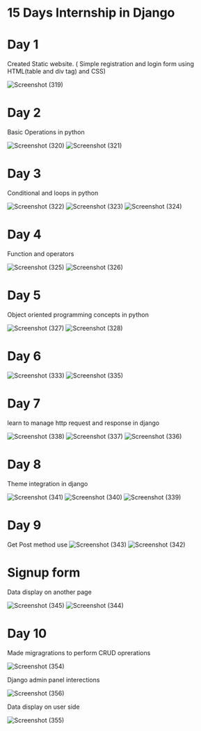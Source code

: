 
# 15 Days Internship in Django 

# Day 1

Created Static website. ( Simple registration and login form using HTML(table and div tag) and CSS) 

![Screenshot (319)](https://user-images.githubusercontent.com/67910573/119715100-3f7ac080-be81-11eb-9a55-1846718d920f.png)

# Day 2
Basic Operations in python

![Screenshot (320)](https://user-images.githubusercontent.com/67910573/119715566-c465da00-be81-11eb-9a7a-ec2dc5bb65ad.png)
![Screenshot (321)](https://user-images.githubusercontent.com/67910573/119715572-c62f9d80-be81-11eb-9ee0-8af046a70fe7.png)

# Day 3
Conditional and loops in python


![Screenshot (322)](https://user-images.githubusercontent.com/67910573/119878749-22f58b80-bf48-11eb-8b46-cb209eb2b8ab.png)
![Screenshot (323)](https://user-images.githubusercontent.com/67910573/119878745-212bc800-bf48-11eb-80c3-ef5e34853fbb.png)
![Screenshot (324)](https://user-images.githubusercontent.com/67910573/119972031-58918780-bfcf-11eb-99fa-552ae2299cd9.png)

# Day 4
Function and operators


![Screenshot (325)](https://user-images.githubusercontent.com/67910573/120032762-4a1b8e00-c018-11eb-8455-1794a2dd3a5a.png)
![Screenshot (326)](https://user-images.githubusercontent.com/67910573/120032755-47b93400-c018-11eb-9e26-584957a4a3ce.png)

# Day 5
Object oriented programming concepts  in python


![Screenshot (327)](https://user-images.githubusercontent.com/67910573/120239731-8c450980-c27c-11eb-8975-3f58ad2f14ef.png)
![Screenshot (328)](https://user-images.githubusercontent.com/67910573/120239723-87805580-c27c-11eb-8d36-139422e6a3df.png)


# Day 6
![Screenshot (333)](https://user-images.githubusercontent.com/67910573/120532054-eb318c80-c3fc-11eb-9b6e-5e996dc1ef9b.png)
![Screenshot (335)](https://user-images.githubusercontent.com/67910573/120532066-ed93e680-c3fc-11eb-9dbd-179902ddc3a0.png)


# Day 7

learn to manage http request and response in django

![Screenshot (338)](https://user-images.githubusercontent.com/67910573/120654655-87ac6b00-c49f-11eb-9f68-d8c64d3cb836.png)
![Screenshot (337)](https://user-images.githubusercontent.com/67910573/120654666-8a0ec500-c49f-11eb-9675-bb386b9d76f2.png)
![Screenshot (336)](https://user-images.githubusercontent.com/67910573/120654670-8aa75b80-c49f-11eb-85dd-8a1cee7829a2.png)

# Day 8

Theme integration in django

![Screenshot (341)](https://user-images.githubusercontent.com/67910573/120889833-aab05980-c61c-11eb-812d-dac1a3e9dc79.png)
![Screenshot (340)](https://user-images.githubusercontent.com/67910573/120889837-ad12b380-c61c-11eb-933c-d5539da001b1.png)
![Screenshot (339)](https://user-images.githubusercontent.com/67910573/120889838-aedc7700-c61c-11eb-8358-63c09cc3ae6f.png)

# Day 9

Get Post method use
![Screenshot (343)](https://user-images.githubusercontent.com/67910573/120895830-62a12f00-c63c-11eb-9616-607c1b98cfa4.png)
![Screenshot (342)](https://user-images.githubusercontent.com/67910573/120895872-8f554680-c63c-11eb-9c07-815d0bdf6ade.png)

# Signup form

Data display on another page

![Screenshot (345)](https://user-images.githubusercontent.com/67910573/120936675-aff9cb00-c726-11eb-9b0e-392a5d603e1c.png)
![Screenshot (344)](https://user-images.githubusercontent.com/67910573/120936680-b1c38e80-c726-11eb-829a-c1c31c73ef33.png)


# Day 10

Made migragrations to perform CRUD oprerations

![Screenshot (354)](https://user-images.githubusercontent.com/67910573/121410996-c9964f00-c980-11eb-931f-a4b47afc686b.png)

Django admin panel interections

![Screenshot (356)](https://user-images.githubusercontent.com/67910573/121411104-e599f080-c980-11eb-8975-b6a9bb1f9474.png)

Data display on user side

![Screenshot (355)](https://user-images.githubusercontent.com/67910573/121411196-019d9200-c981-11eb-9b04-6a7852ee94d0.png)
